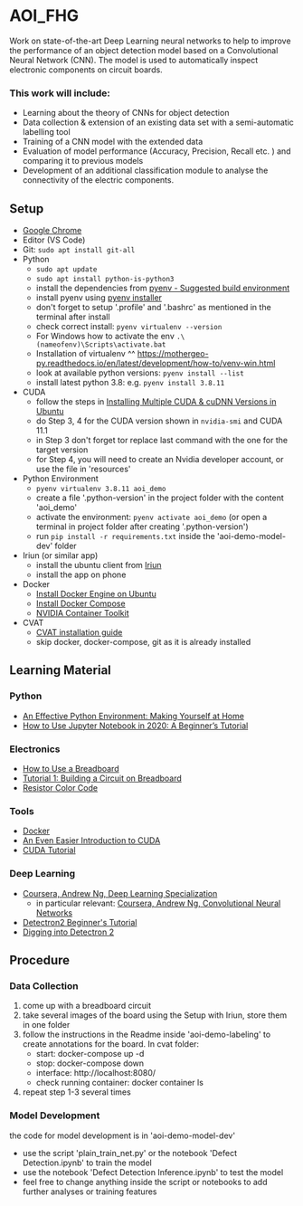 # AOI_FHG
Work on state-of-the-art Deep Learning neural networks to help to improve the performance of an object detection model based on a Convolutional Neural Network (CNN).
The model is used to automatically inspect electronic components on circuit boards. 

### This work will include:

- Learning about the theory of CNNs for object detection
- Data collection & extension of an existing data set with a semi-automatic labelling tool
- Training of a CNN model with the extended data
- Evaluation of model performance (Accuracy, Precision, Recall etc. ) and comparing it to previous models
- Development of an additional classification module to analyse the connectivity of the electric components.

## Setup
- [Google Chrome](https://www.google.com/chrome/?brand=BNSD&gclid=CjwKCAjwmqKJBhAWEiwAMvGt6KJUMk5ORuRLC-lSw6ou9Whsrg739TgL-19-Dm_2QCMPr1c6snRnvBoCLw8QAvD_BwE&gclsrc=aw.ds)
- Editor (VS Code)
- Git: `sudo apt install git-all`
- Python
    - `sudo apt update`
    - `sudo apt install python-is-python3`
    - install the dependencies from [pyenv - Suggested build environment](https://github.com/pyenv/pyenv/wiki#suggested-build-environment)
    - install pyenv using [pyenv installer](https://github.com/pyenv/pyenv-installer)
    - don't forget to setup '.profile' and '.bashrc' as mentioned in the terminal after install
    - check correct install: `pyenv virtualenv --version`
    - For Windows how to activate the env `.\(nameofenv)\Scripts\activate.bat`
    - Installation of virtualenv ^^ https://mothergeo-py.readthedocs.io/en/latest/development/how-to/venv-win.html
    - look at available python versions: `pyenv install --list`
    - install latest python 3.8: e.g. `pyenv install 3.8.11`
- CUDA
    - follow the steps in [Installing Multiple CUDA & cuDNN Versions in Ubuntu](https://towardsdatascience.com/installing-multiple-cuda-cudnn-versions-in-ubuntu-fcb6aa5194e2)
    - do Step 3, 4 for the CUDA version shown in `nvidia-smi` and CUDA 11.1
    - in Step 3 don't forget tor replace last command with the one for the target version
    - for Step 4, you will need to create an Nvidia developer account, or use the file in 'resources' 
- Python Environment
    - `pyenv virtualenv 3.8.11 aoi_demo`
    - create a file '.python-version' in the project folder with the content 'aoi_demo'
    - activate the environment: `pyenv activate aoi_demo` (or open a terminal in project folder after creating '.python-version')
    - run `pip install -r requirements.txt` inside the 'aoi-demo-model-dev' folder
- Iriun (or similar app)
    - install the ubuntu client from [Iriun](https://iriun.com/)
    - install the app on phone
- Docker
    - [Install Docker Engine on Ubuntu](https://docs.docker.com/engine/install/ubuntu/)
    - [Install Docker Compose](https://docs.docker.com/compose/install/)
    - [NVIDIA Container Toolkit](https://docs.nvidia.com/datacenter/cloud-native/container-toolkit/install-guide.html)
- CVAT
    - [CVAT installation guide](https://openvinotoolkit.github.io/cvat/docs/administration/basics/installation/#quick-installation-guide)
    - skip docker, docker-compose, git as it is already installed

## Learning Material

### Python

- [An Effective Python Environment: Making Yourself at Home](https://realpython.com/effective-python-environment/)
- [How to Use Jupyter Notebook in 2020: A Beginner’s Tutorial](https://www.dataquest.io/blog/jupyter-notebook-tutorial/)

### Electronics

- [How to Use a Breadboard](https://www.sciencebuddies.org/science-fair-projects/references/how-to-use-a-breadboard)
- [Tutorial 1: Building a Circuit on Breadboard](https://startingelectronics.org/beginners/start-electronics-now/tut1-breadboard-circuits/)
- [Resistor Color Code](https://eepower.com/resistor-guide/resistor-standards-and-codes/resistor-color-code/#)

### Tools

- [Docker](https://docs.docker.com/get-started/overview/)
- [An Even Easier Introduction to CUDA](https://developer.nvidia.com/blog/even-easier-introduction-cuda/)
- [CUDA Tutorial](https://cuda-tutorial.readthedocs.io/en/latest/)

### Deep Learning

- [Coursera, Andrew Ng, Deep Learning Specialization](https://www.coursera.org/specializations/deep-learning)
    - in particular relevant: [Coursera, Andrew Ng, Convolutional Neural Networks](https://www.coursera.org/learn/convolutional-neural-networks?specialization=deep-learning)
- [Detectron2 Beginner's Tutorial](https://colab.research.google.com/drive/16jcaJoc6bCFAQ96jDe2HwtXj7BMD_-m5)
- [Digging into Detectron 2](https://medium.com/@hirotoschwert/digging-into-detectron-2-47b2e794fabd)

## Procedure

### Data Collection

1. come up with a breadboard circuit
2. take several images of the board using the Setup with Iriun, store them in one folder
3. follow the instructions in the Readme inside 'aoi-demo-labeling' to create annotations for the board. In cvat folder:
   - start: docker-compose up -d
   - stop: docker-compose down
   - interface: http://localhost:8080/
   - check running container: docker container ls
4. repeat step 1-3 several times

### Model Development

the code for model development is in 'aoi-demo-model-dev'

- use the script 'plain_train_net.py' or the notebook 'Defect Detection.ipynb' to train the model
- use the notebook 'Defect Detection Inference.ipynb' to test the model
- feel free to change anything inside the script or notebooks to add further analyses or training features


